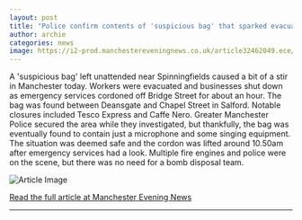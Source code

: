```yaml
---
layout: post
title: "Police confirm contents of 'suspicious bag' that sparked evacuation and closed Manchester city centre road"
author: archie
categories: news
image: https://i2-prod.manchestereveningnews.co.uk/article32462049.ece/ALTERNATES/s1200/1_men_110925_BridgeSt7jpeg.jpg
---
```

A 'suspicious bag' left unattended near Spinningfields caused a bit of a stir in Manchester today. Workers were evacuated and businesses shut down as emergency services cordoned off Bridge Street for about an hour. The bag was found between Deansgate and Chapel Street in Salford. Notable closures included Tesco Express and Caffe Nero. Greater Manchester Police secured the area while they investigated, but thankfully, the bag was eventually found to contain just a microphone and some singing equipment. The situation was deemed safe and the cordon was lifted around 10.50am after emergency services had a look. Multiple fire engines and police were on the scene, but there was no need for a bomb disposal team.

![Article Image](https://i2-prod.manchestereveningnews.co.uk/article32462049.ece/ALTERNATES/s1200/1_men_110925_BridgeSt7jpeg.jpg)

[Read the full article at Manchester Evening News](https://www.manchestereveningnews.co.uk/news/greater-manchester-news/police-confirm-contents-suspicious-bag-32462781)

---
